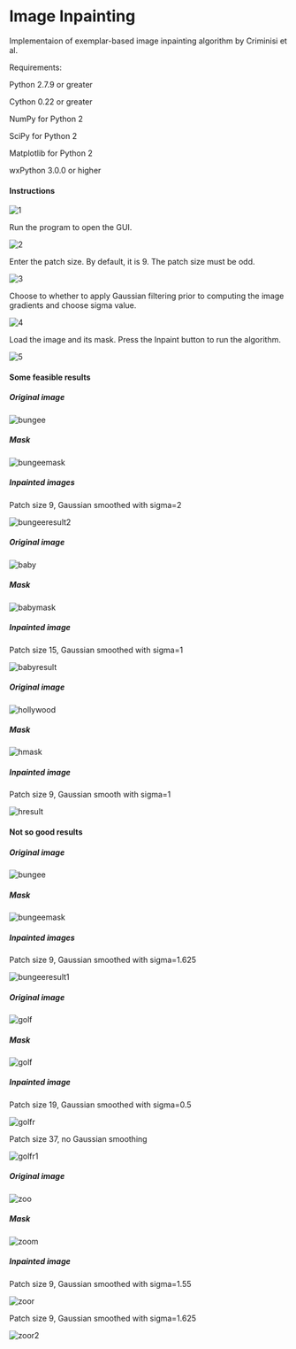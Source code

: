 # Image Inpainting

Implementaion of exemplar-based image inpainting algorithm by Criminisi et al. 

Requirements:

Python 2.7.9 or greater

Cython 0.22 or greater

NumPy for Python 2

SciPy for Python 2

Matplotlib for Python 2

wxPython 3.0.0 or higher

#### Instructions

![1](instruction-pics/1.png)

Run the program to open the GUI.

![2](instruction-pics/2.png)

Enter the patch size. By default, it is 9. The patch size must be odd.

![3](instruction-pics/3.png)

Choose to whether to apply Gaussian filtering prior to computing the image gradients and choose sigma value.

![4](instruction-pics/4.png)

Load the image and its mask. Press the Inpaint button to run the algorithm.

![5](instruction-pics/5.png)

#### Some feasible results

##### Original image

![bungee](images/input.jpg)

##### Mask

![bungeemask](masks/input-mask.bmp)

##### Inpainted images

Patch size 9, Gaussian smoothed with sigma=2

![bungeeresult2](results/bungee_result_9_sigma2.jpg)

##### Original image

![baby](images/baby.jpg)

##### Mask

![babymask](masks/baby-mask.bmp)

##### Inpainted image

Patch size 15, Gaussian smoothed with sigma=1

![babyresult](results/baby-result-15-sigma1.jpg)

##### Original image

![hollywood](images/hollywood.jpg)

##### Mask

![hmask](masks/hollywood-mask.bmp)

##### Inpainted image

Patch size 9, Gaussian smooth with sigma=1

![hresult](results/hollywood-result-9-sigma1.jpg)

#### Not so good results

##### Original image

![bungee](images/input.jpg)

##### Mask

![bungeemask](masks/input-mask.bmp)

##### Inpainted images

Patch size 9, Gaussian smoothed with sigma=1.625

![bungeeresult1](results/bungee_result_9_sigma1.625.jpg)

##### Original image

![golf](images/golf.jpg)

##### Mask

![golf](masks/golf-mask.pgm)

##### Inpainted image

Patch size 19, Gaussian smoothed with sigma=0.5

![golfr](results/golf_result_19_sigma0.5.jpg)

Patch size 37, no Gaussian smoothing

![golfr1](results/golf_results_37_nogauss.jpg)

##### Original image

![zoo](images/zoo.jpg)

##### Mask

![zoom](masks/zoo-mask.bmp)

##### Inpainted image

Patch size 9, Gaussian smoothed with sigma=1.55

![zoor](results/zoo-result-9-sigma1.55.jpg)

Patch size 9, Gaussian smoothed with sigma=1.625

![zoor2](results/zoo-result-9-sigma1.625.jpg)

